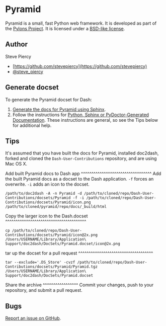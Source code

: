 Pyramid
=======

Pyramid is a small, fast Python web framework.  It is developed as part of the [Pylons Project](http://www.pylonsproject.org/). It is licensed under a [BSD-like license](http://repoze.org/license.html).

Author
------
Steve Piercy

* [https://github.com/stevepiercy](https://github.com/stevepiercy)
* [@steve_piercy](https://twitter.com/steve_piercy)

Generate docset
---------------
To generate the Pyramid docset for Dash:

1. [Generate the docs for Pyramid using Sphinx](https://github.com/Pylons/pyramid/blob/master/HACKING.txt).
1. Follow the instructions for [Python, Sphinx or PyDoctor-Generated Documentation](http://kapeli.com/docsets). These instructions are general, so see the Tips below for additional help.

Tips
----
It's assumed that you have built the docs for Pyramid, installed doc2dash, forked and cloned the `Dash-User-Contributions` repository, and are using Mac OS X.

Add built Pyramid docs to Dash app
^^^^^^^^^^^^^^^^^^^^^^^^^^^^^^^^^^
Add the built Pyramid docs as a docset to the Dash application. `-f` forces an overwrite. `-i` adds an icon to the docset.

```shell
/path/to/doc2dash -A -n Pyramid -d /path/to/cloned/repo/Dash-User-Contributions/docsets/Pyramid -f -i /path/to/cloned/repo/Dash-User-Contributions/docsets/Pyramid/icon.png /path/to/cloned/pyramid/repo/docs/_build/html
```

Copy the larger icon to the Dash.docset
^^^^^^^^^^^^^^^^^^^^^^^^^^^^^^^^^^^^^^^
```shell
cp /path/to/cloned/repo/Dash-User-Contributions/docsets/Pyramid/icon@2x.png /Users/USERNAME/Library/Application\ Support/doc2dash/DocSets/Pyramid.docset/icon@2x.png
```

tar up the docset for a pull request
^^^^^^^^^^^^^^^^^^^^^^^^^^^^^^^^^^^^

```shell
tar --exclude='.DS_Store' -cvzf /path/to/cloned/repo/Dash-User-Contributions/docsets/Pyramid/Pyramid.tgz /Users/USERNAME/Library/Application\ Support/doc2dash/DocSets/Pyramid.docset
```

Share the archive
^^^^^^^^^^^^^^^^^
Commit your changes, push to your repository, and submit a pull request.


Bugs
----
[Report an issue on GitHub](https://github.com/Kapeli/Dash-User-Contributions/issues/new).

